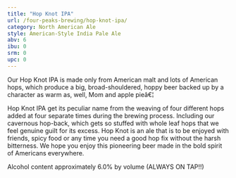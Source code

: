 ```yaml
---
title: "Hop Knot IPA"
url: /four-peaks-brewing/hop-knot-ipa/
category: North American Ale
style: American-Style India Pale Ale
abv: 6
ibu: 0
srm: 0
upc: 0
---
```

Our Hop Knot IPA is made only from American malt and lots of American hops, which produce a big, broad-shouldered, hoppy beer backed up by a character as warm as, well, Mom and apple pieâ€¦ 

Hop Knot IPA get its peculiar name from the weaving of four different hops added at four separate times during the brewing process. Including our cavernous hop-back, which gets so stuffed with whole leaf hops that we feel genuine guilt for its excess. Hop Knot is an ale that is to be enjoyed with friends, spicy food or any time you need a good hop fix without the harsh bitterness. We hope you enjoy this pioneering beer made in the bold spirit of Americans everywhere. 

Alcohol content approximately 6.0% by volume (ALWAYS ON TAP!!)

